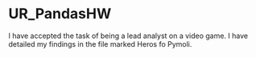 # UR_PandasHW
 
I have accepted the task of being a lead analyst on a video game. I have detailed my findings in the file marked Heros fo Pymoli.
